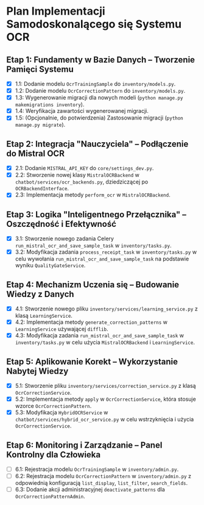 # Plan Implementacji Samodoskonalącego się Systemu OCR

## Etap 1: Fundamenty w Bazie Danych – Tworzenie Pamięci Systemu
- [x] 1.1: Dodanie modelu `OcrTrainingSample` do `inventory/models.py`.
- [x] 1.2: Dodanie modelu `OcrCorrectionPattern` do `inventory/models.py`.
- [x] 1.3: Wygenerowanie migracji dla nowych modeli (`python manage.py makemigrations inventory`).
- [x] 1.4: Weryfikacja zawartości wygenerowanej migracji.
- [x] 1.5: (Opcjonalnie, do potwierdzenia) Zastosowanie migracji (`python manage.py migrate`).

## Etap 2: Integracja "Nauczyciela" – Podłączenie do Mistral OCR
- [x] 2.1: Dodanie `MISTRAL_API_KEY` do `core/settings_dev.py`.
- [x] 2.2: Stworzenie nowej klasy `MistralOCRBackend` w `chatbot/services/ocr_backends.py`, dziedziczącej po `OCRBackendInterface`.
- [x] 2.3: Implementacja metody `perform_ocr` w `MistralOCRBackend`.

## Etap 3: Logika "Inteligentnego Przełącznika" – Oszczędność i Efektywność
- [x] 3.1: Stworzenie nowego zadania Celery `run_mistral_ocr_and_save_sample_task` w `inventory/tasks.py`.
- [x] 3.2: Modyfikacja zadania `process_receipt_task` w `inventory/tasks.py` w celu wywołania `run_mistral_ocr_and_save_sample_task` na podstawie wyniku `QualityGateService`.

## Etap 4: Mechanizm Uczenia się – Budowanie Wiedzy z Danych
- [x] 4.1: Stworzenie nowego pliku `inventory/services/learning_service.py` z klasą `LearningService`.
- [x] 4.2: Implementacja metody `generate_correction_patterns` w `LearningService` używającej `difflib`.
- [x] 4.3: Modyfikacja zadania `run_mistral_ocr_and_save_sample_task` w `inventory/tasks.py` w celu użycia `MistralOCRBackend` i `LearningService`.

## Etap 5: Aplikowanie Korekt – Wykorzystanie Nabytej Wiedzy
- [x] 5.1: Stworzenie pliku `inventory/services/correction_service.py` z klasą `OcrCorrectionService`.
- [x] 5.2: Implementacja metody `apply` w `OcrCorrectionService`, która stosuje wzorce `OcrCorrectionPattern`.
- [x] 5.3: Modyfikacja `HybridOCRService` w `chatbot/services/hybrid_ocr_service.py` w celu wstrzyknięcia i użycia `OcrCorrectionService`.

## Etap 6: Monitoring i Zarządzanie – Panel Kontrolny dla Człowieka
- [ ] 6.1: Rejestracja modelu `OcrTrainingSample` w `inventory/admin.py`.
- [ ] 6.2: Rejestracja modelu `OcrCorrectionPattern` w `inventory/admin.py` z odpowiednią konfiguracją `list_display`, `list_filter`, `search_fields`.
- [ ] 6.3: Dodanie akcji administracyjnej `deactivate_patterns` dla `OcrCorrectionPatternAdmin`.